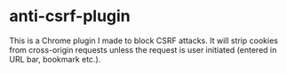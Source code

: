 # anti-csrf-plugin
This is a Chrome plugin I made to block CSRF attacks. It will strip cookies from cross-origin requests unless the request is user initiated (entered in URL bar, bookmark etc.).
